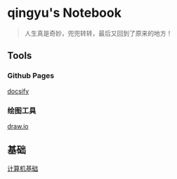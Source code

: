# qingyu's Notebook

> 人生真是奇妙，兜兜转转，最后又回到了原来的地方！

## Tools

### Github Pages

[docsify](https://docsify.js.org/#/)

### 绘图工具

[draw.io](https://www.draw.io/)


## 基础
[计算机基础](./notes/计算机基础.md)

